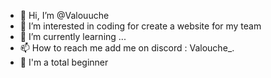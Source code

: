 - 👋 Hi, I’m @Valouuche
- 👀 I’m interested in coding for create a website for my team
- 🌱 I’m currently learning ...
- 📫 How to reach me add me on discord : Valouche_.
- 🙈 I'm a total beginner
<!---
Valouuche/Valouuche is a ✨ special ✨ repository because its `README.md` (this file) appears on your GitHub profile.
You can click the Preview link to take a look at your changes.
--->
